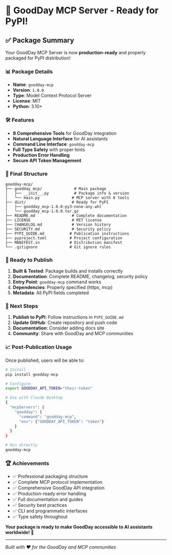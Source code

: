 # 🎉 GoodDay MCP Server - Ready for PyPI!

## ✅ Package Summary

Your GoodDay MCP Server is now **production-ready** and properly packaged for PyPI distribution!

### 📊 Package Details
- **Name**: `goodday-mcp`
- **Version**: `1.0.0`
- **Type**: Model Context Protocol Server
- **License**: MIT
- **Python**: 3.10+

### 🛠️ Features
- **8 Comprehensive Tools** for GoodDay integration
- **Natural Language Interface** for AI assistants
- **Command Line Interface**: `goodday-mcp`
- **Full Type Safety** with proper hints
- **Production Error Handling**
- **Secure API Token Management**

### 📁 Final Structure
```
goodday-mcp/
├── goodday_mcp/              # Main package
│   ├── __init__.py           # Package info & version
│   └── main.py              # MCP server with 8 tools
├── dist/                    # Ready for PyPI
│   ├── goodday_mcp-1.0.0-py3-none-any.whl
│   └── goodday_mcp-1.0.0.tar.gz
├── README.md                # Complete documentation
├── LICENSE                  # MIT license
├── CHANGELOG.md             # Version history
├── SECURITY.md              # Security policy
├── PYPI_GUIDE.md           # Publication instructions
├── pyproject.toml          # Project configuration
├── MANIFEST.in             # Distribution manifest
└── .gitignore              # Git ignore rules
```

### 🚀 Ready to Publish
1. **Built & Tested**: Package builds and installs correctly
2. **Documentation**: Complete README, changelog, security policy
3. **Entry Point**: `goodday-mcp` command works
4. **Dependencies**: Properly specified (httpx, mcp)
5. **Metadata**: All PyPI fields completed

### 🎯 Next Steps
1. **Publish to PyPI**: Follow instructions in `PYPI_GUIDE.md`
2. **Update GitHub**: Create repository and push code
3. **Documentation**: Consider adding docs site
4. **Community**: Share with GoodDay and MCP communities

### 📈 Post-Publication Usage
Once published, users will be able to:

```bash
# Install
pip install goodday-mcp

# Configure
export GOODDAY_API_TOKEN="their-token"

# Use with Claude Desktop
{
  "mcpServers": {
    "goodday": {
      "command": "goodday-mcp",
      "env": {"GOODDAY_API_TOKEN": "token"}
    }
  }
}

# Run directly
goodday-mcp
```

### 🏆 Achievements
- ✅ Professional packaging structure
- ✅ Complete MCP protocol implementation  
- ✅ Comprehensive GoodDay API integration
- ✅ Production-ready error handling
- ✅ Full documentation and guides
- ✅ Security best practices
- ✅ CLI and programmatic interfaces
- ✅ Type safety throughout

**Your package is ready to make GoodDay accessible to AI assistants worldwide! 🌟**

---
*Built with ❤️ for the GoodDay and MCP communities*
